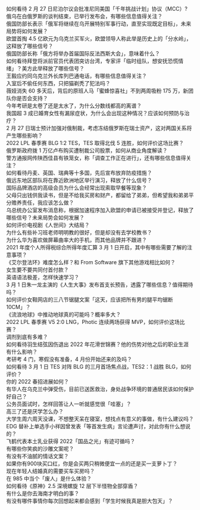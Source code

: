 如何看待 2 月 27 日尼泊尔议会批准尼同美国「千年挑战计划」协议（MCC）?  
俄乌在白俄罗斯的谈判结束，已举行发布会，有哪些信息值得关注？  
俄国防部长表示「俄军将继续在乌开展特别军事行动，直至实现既定目标」，未来局势将如何发展？  
欧盟首掏 4.5 亿欧元为乌克兰买军火，欧盟领导人称此举是历史上的「分水岭」，这释放了哪些信号？  
俄国防部长称「俄方将举办首届国际反法西斯大会」，意味着什么？  
如何看待拜登将派前官员代表团突访台湾，专家评「临时组队，想安抚恐慌情绪」？美方此举释放了哪些信号？  
王毅应约同乌克兰外长库列巴通电话，有哪些信息值得关注？  
入室后不偷任何东西，只把猫剃秃了犯法吗？  
薇娅消失 60 多天后，背后的原班人马「蜜蜂惊喜社」不到两周吸粉 175 万，新团队你是否会支持？  
今年考研是太卷了还是太水了，为什么分数线都高的离谱？  
我国超 3 成已婚育女性有漏尿症状，为什么会出现这种情况？应该如何预防与治疗？  
2 月 27 日瑞士预计加强对俄制裁，考虑冻结俄罗斯在瑞士资产，这对两国关系将产生哪些影响？  
2022 LPL 春季赛 BLG 1:2 TES，TES 取得北伐 5 连胜，如何评价这场比赛？  
俄罗斯政府拨 1 万亿卢布购买遭制裁公司股票，如何从商业角度解读？  
警方通报网传陕西佳县有铁笼女，称「调查工作正在进行」，还有哪些信息值得关注？  
如何看待丹麦、英国、瑞典等十多国，先后宣布放弃防疫措施？  
俄远东地区部队将在靠近欧洲地区举行演习，释放了什么信号？  
国际品牌酒店的高级会员为什么会经常出现索取早餐等现象？  
父母只出钱供我读书，但是不给我买房和财产，都留给了弟弟，但希望我和弟弟平分赡养责任，我应该怎么做？  
乌总统办公室发布消息称，根据加速程序加入欧盟的申请已被接受并登记，释放了哪些信号？未来局势会如何发展？  
如何评价电视剧《人世间》大结局？  
为什么有些补习班老师明明教的很好，但是却没有去学校教书？  
为什么华为喜欢做屏幕曲率大的手机，而其他品牌并不跟进？  
2021 年度个人所得税综合所得年度汇算 3 月 1 日开启，其中有哪些需要了解的注意事项？  
《艾尔登法环》难度怎么样？和 From Software 旗下其他游戏相比如何？  
女生要不要共同付首付款？  
英语语法极差，怎样快速学习？  
3 月 1 日朱一龙主演的《人生大事》发布首支长预告，透露了哪些信息？值得期待吗？  
如何评价女鞋网店的三八节锯腿文案「这天，应该把所有男的腿平均锯断 10CM」？  
《流浪地球》中推动地球真的可能吗？概率多大？  
2022 LPL 春季赛 V5 2:0 LNG，Photic 连续两场获得 MVP，如何评价这场比赛？  
调剂到底有多难？  
如何看待羽生结弦因伤退出 2022 年花滑世锦赛？他的伤势对他之后的职业生涯有什么影响？  
考研考 4 门，寒假没有准备，4 月份开始还来的及吗？  
如何看待 3 月 1 日 TES 对阵 BLG 的三月首场焦点战，TES2：1 战胜 BLG，如何评价？  
你的 2022 春招进展如何？  
有华人在乌克兰中弹受伤，目前已送医救治，身处战争环境的普通居民该如何保护好自己？  
公务员面试时，怎样回答让人一听就感觉很「哇塞」？  
高三了还是厌学怎么办？  
大学生周六周天没课，不想整天呆在寝室，想找点有意义的事做，有什么建议吗？  
EDG 替补上单选手小祥因曾发表「等首发生病」言论遭声讨，对此你有什么想说的？  
飞鹤代表本土乳业获得 2022「国品之光」有迹可循吗？  
有哪些你笑疯的沙雕文案呢？  
有没有不油腻的情话文案？  
如果你有900块买口红，你是会买两只稍微便宜一点的还是买一支萝卜丁？  
现在年轻人结婚真的需要买车买房吗？  
在 985 中当个「废人」是什么体验？  
如何看待《原神》2.5 深境螺旋 12 层下半怪物全部穿盾？  
有什么是你去海南才明白的事？  
有没有哪件事情你每次回想起来都会感到「学生时候我真是胆大包天」？  
